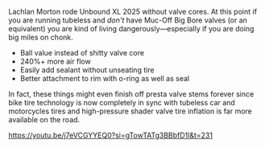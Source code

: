 Lachlan Morton rode Unbound XL 2025 without valve cores. At this point if you are running tubeless and *don't* have Muc-Off Big Bore valves (or an equivalent) you are kind of living dangerously—especially if you are doing big miles on chonk. 

- Ball value instead of shitty valve core
- 240%+ more air flow
- Easily add sealant without unseating tire
- Better attachment to rim with o-ring as well as seal

In fact, these things might even finish off presta valve stems forever since bike tire technology is now completely in sync with tubeless car and motorcycles tires and high-pressure shader valve tire inflation is far more available on the road.

https://youtu.be/j7eVCGYYEQ0?si=gTowTATg3BBbfD1l&t=231